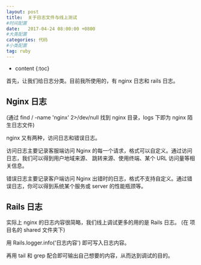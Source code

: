 ```yaml
---
layout: post
title:  关于日志文件与线上测试
#时间配置
date:   2017-04-24 08:00:00 +0800
#大类配置
categories: 代码
#小类配置
tag: ruby
---
```


* content
{:toc}

 首先，让我们给日志分类。目前我所使用的，有 nginx 日志和 rails 日志。
	
Nginx 日志
----------------------------------------------
 (通过 find / -name 'nginx' 2>/dev/null 找到 nginx 目录，logs 下即为 nginx 陌生日志文件)

 nginx 又有两种，访问日志和错误日志。

 访问日志主要记录客服端访问 Nginx 的每一个请求，格式可以自定义。通过访问日志，我们可以得到用户地域来源、
跳转来源、使用终端、某个 URL 访问量等相关信息。

 错误日志主要记录客户端访问 Nginx 出错时的日志，格式不支持自定义。通过错误日志，你可以得到系统某个服务或
 server 的性能瓶颈等。
 
 Rails 日志
 ----------------------------------------------
 实际上 nginx 的日志内容很简略，我们线上调试更多的用的是 Rails 日志。
 (在 项目名的 shared 文件夹下)
 
 用 Rails.logger.info('日志内容') 即可写入日志内容。
 
 再用 tail 和 grep 配合即可输出自己想要的内容，从而达到调试的目的。
 
 
